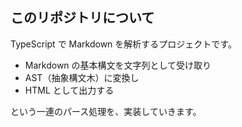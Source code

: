 ## このリポジトリについて

TypeScript で Markdown を解析するプロジェクトです。

- Markdown の基本構文を文字列として受け取り
- AST（抽象構文木）に変換し
- HTML として出力する

という一連のパース処理を、実装していきます。

